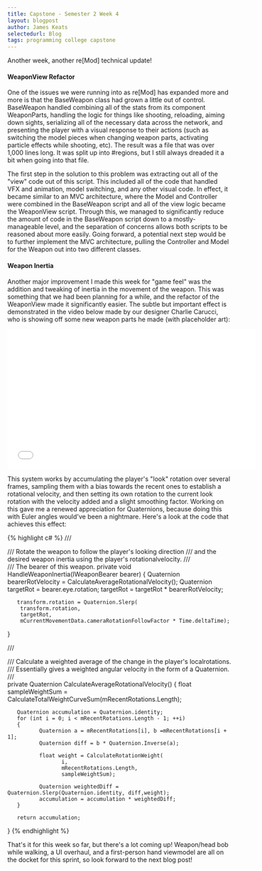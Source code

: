 ```yaml
---
title: Capstone - Semester 2 Week 4
layout: blogpost
author: James Keats
selectedurl: Blog
tags: programming college capstone
---
```

Another week, another re[Mod] technical update!

#### WeaponView Refactor

One of the issues we were running into as re[Mod] has expanded more and more is that the BaseWeapon class had grown a little out of control. BaseWeapon handled combining all of the stats from its component WeaponParts, handling the logic for things like shooting, reloading, aiming down sights, serializing all of the necessary data across the network, and presenting the player with a visual response to their actions (such as switching the model pieces when changing weapon parts, activating particle effects while shooting, etc). The result was a file that was over 1,000 lines long. It was split up into #regions, but I still always dreaded it a bit when going into that file.&nbsp;

<!--more-->

The first step in the solution to this problem was extracting out all of the "view" code out of this script. This included all of the code that handled VFX and animation, model switching, and any other visual code. In effect, it became similar to an MVC architecture, where the Model and Controller were combined in the BaseWeapon script and all of the view logic became the WeaponView script. Through this, we managed to significantly reduce the amount of code in the BaseWeapon script down to a mostly-manageable level, and the separation of concerns allows both scripts to be reasoned about more easily. Going forward, a potential next step would be to further implement the MVC architecture, pulling the Controller and Model for the Weapon out into two different classes.

#### Weapon Inertia

Another major improvement I made this week for "game feel" was the addition and tweaking of inertia in the movement of the weapon. This was something that we had been planning for a while, and the refactor of the WeaponView made it significantly easier. The subtle but important effect is demonstrated in the video below made by our designer Charlie Carucci, who is showing off some new weapon parts he made (with placeholder art):

<div class="mx-auto">
<p class="text-center mx-auto">
    <iframe src="//www.youtube.com/embed/ciuoNhfwvLc?wmode=transparent" allowfullscreen="true" width="560" height="315" frameborder="0"> </iframe>
</p>
</div>

This system works by accumulating the player's "look" rotation over several frames, sampling them with a bias towards the recent ones to establish a rotational velocity, and then setting its own rotation to the current look rotation with the velocity added and a slight smoothing factor. Working on this gave me a renewed appreciation for Quaternions, because doing this with Euler angles would've been a nightmare. Here's a look at the code that achieves this effect:

{% highlight c# %}
/// <summary>
/// Rotate the weapon to follow the player's looking direction
/// and the desired weapon inertia using the player's rotationalvelocity.
/// </summary>
/// <param name="bearer">The bearer of this weapon.</param>
private void HandleWeaponInertia(IWeaponBearer bearer)
{
       Quaternion bearerRotVelocity = CalculateAverageRotationalVelocity();
       Quaternion targetRot = bearer.eye.rotation;
       targetRot = targetRot * bearerRotVelocity;

       transform.rotation = Quaternion.Slerp(
        transform.rotation,
        targetRot,
        mCurrentMovementData.cameraRotationFollowFactor * Time.deltaTime);
}

/// <summary>
/// Calculate a weighted average of the change in the player's localrotations.
/// Essentially gives a weighted angular velocity in the form of a Quaternion.
/// </summary>
private Quaternion CalculateAverageRotationalVelocity()
{
       float sampleWeightSum = CalculateTotalWeightCurveSum(mRecentRotations.Length);

       Quaternion accumulation = Quaternion.identity;
       for (int i = 0; i < mRecentRotations.Length - 1; ++i)
       {
              Quaternion a = mRecentRotations[i], b =mRecentRotations[i + 1];
              Quaternion diff = b * Quaternion.Inverse(a);

              float weight = CalculateRotationWeight(
                     i,
                     mRecentRotations.Length,
                     sampleWeightSum);
                          
              Quaternion weightedDiff = Quaternion.Slerp(Quaternion.identity, diff,weight);
              accumulation = accumulation * weightedDiff;
       }
 
       return accumulation;
} 
{% endhighlight %}

That's it for this week so far, but there's a lot coming up! Weapon/head bob while walking, a UI overhaul, and a first-person hand viewmodel are all on the docket for this sprint, so look forward to the next blog post!
